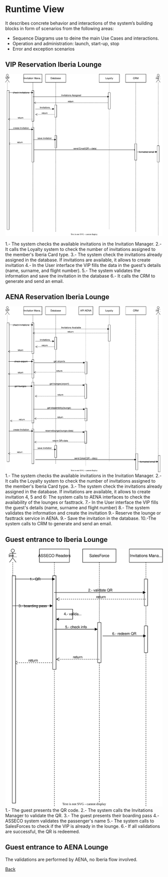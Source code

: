 # Runtime View

It describes concrete behavior and interactions of the system’s building blocks in form of scenarios from the following areas:

- Sequence Diagrams use to deine the main Use Cases and interactions.
- Operation and administration: launch, start-up, stop
- Error and exception scenarios

## VIP Reservation Iberia Lounge
![Sequence diagram](./diagrams/IberiaSequenceDiagram.svg "Sequence diagram")

1.- The system checks the available invitations in the Invitation Manager.
2.- It calls the Loyalty system to check the number of invitations assigned to the  member's Iberia Card type.
3.- The system check the invitations already assigned in the database. If invitations are available, it allows to create invitation
4.- In the User interface the VIP fills the data in the guest's details (name, surname, and flight number).
5.- The system validates the information and save the invitation in the database
6.- It calls the CRM to generate and send an email.




## AENA Reservation Iberia Lounge
![Sequence diagram](./diagrams/AENASequenceDiagram.svg "Sequence diagram")
1.- The system checks the available invitations in the Invitation Manager.
2.- It calls the Loyalty system to check the number of invitations assigned to the  member's Iberia Card type.
3.- The system check the invitations already assigned in the database. If invitations are available, it allows to create invitation
4, 5 and 6: The system calls to AENA interfaces to check the availability of the lounges or fasttrack.
7.- In the User interface the VIP fills the guest's details (name, surname and flight number)
8.- The system validates the information and create the invitation
9.- Reserve the lounge or fasttrack service in AENA.
9.- Save the invitation in the database.
10.-The system calls to CRM to generate and send an email.


## Guest entrance to Iberia Lounge
![Sequence diagram](./diagrams/IberiaEntranceSequenceDiagram.svg "Sequence diagram")
1.- The guest presents the QR code.
2.- The system calls the Invitations Manager to validate the QR.
3.- The guest presents their  boarding pass
4.- ASSECO system validates the passenger's name 
5.- The system calls to SalesForces to check if the VIP is already in the lounge.
6.- If all validations are successful, the QR is redeemed.

## Guest entrance to AENA Lounge
The validations are performed by AENA, no Iberia flow involved.

[Back](../README.md)
